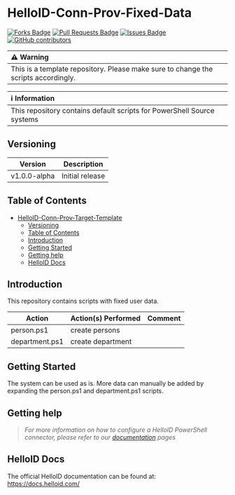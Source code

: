 # HelloID-Conn-Prov-Fixed-Data

<a href="https://github.com/Tools4everBV/HelloID-Conn-Prov-Source-Fixed-Data/network/members"><img src="https://img.shields.io/github/forks/Tools4everBV/HelloID-Conn-Prov-Source-Fixed-Data" alt="Forks Badge"/></a>
<a href="https://github.com/Tools4everBV/HelloID-Conn-Prov-Source-Fixed-Data/pulls"><img src="https://img.shields.io/github/issues-pr/Tools4everBV/HelloID-Conn-Prov-Source-Fixed-Data" alt="Pull Requests Badge"/></a>
<a href="https://github.com/Tools4everBV/HelloID-Conn-Prov-Source-Fixed-Data/issues"><img src="https://img.shields.io/github/issues/Tools4everBV/HelloID-Conn-Prov-Source-Fixed-Data" alt="Issues Badge"/></a>
<a href="https://github.com/Tools4everBV/HelloID-Conn-Prov-Source-Fixed-Data/graphs/contributors"><img alt="GitHub contributors" src="https://img.shields.io/github/contributors/Tools4everBV/HelloID-Conn-Prov-Source-Fixed-Data?color=2b9348"></a>

| :warning: Warning                                                                         |
| :---------------------------------------------------------------------------------------- |
| This is a template repository. Please make sure to change the scripts accordingly. |

| :information_source: Information                                                         |
| :--------------------------------------------------------------------------------------- |
|   This repository contains default scripts for PowerShell Source systems |

## Versioning
| Version | Description     |
| ------- | --------------- |
| v1.0.0-alpha   | Initial release |

<!-- TABLE OF CONTENTS -->
## Table of Contents
- [HelloID-Conn-Prov-Target-Template](#helloid-conn-prov-HR-Generator)
  - [Versioning](#versioning)
  - [Table of Contents](#table-of-contents)
  - [Introduction](#introduction)
  - [Getting Started](#getting-started)
  - [Getting help](#getting-help)
  - [HelloID Docs](#helloid-docs)

## Introduction

This repository contains scripts with fixed user data.

| Action | Action(s) Performed | Comment |
| ------ | ------------------- | ------- |
| person.ps1                | create persons                                             |    |
| department.ps1            | create department                                             |    |

## Getting Started

The system can be used as is. More data can manually be added by expanding the person.ps1 and department.ps1 scripts.

## Getting help
> _For more information on how to configure a HelloID PowerShell connector, please refer to our [documentation](https://docs.helloid.com/en/provisioning/source-systems.html) pages_

## HelloID Docs
The official HelloID documentation can be found at: https://docs.helloid.com/
